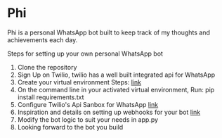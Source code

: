 # Phi
Phi is a personal WhatsApp bot built to keep track of my thoughts and achievements each day.

Steps for setting up your own personal WhatsApp bot

1. Clone the repository
2. Sign Up on Twilio, twilio has a well built integrated api for WhatsApp
3. Create your virtual environment
   Steps: [link](https://github.com/AB-Yusuf/Python-Virtual-Environment)
4. On the command line in your activated virtual environment,
   Run: pip install requirements.txt
5. Configure Twilio's Api Sanbox for WhatsApp
   [link](https://www.twilio.com/console/sms/whatsapp/learn)
6. Inspiration and details on setting up webhooks for your bot
   [link](https://www.twilio.com/blog/build-a-whatsapp-chatbot-with-python-flask-and-twilio)
7. Modify the bot logic to suit your needs in app.py
8. Looking forward to the bot you build
   
